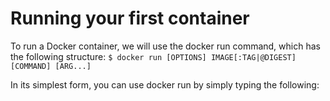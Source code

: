 # Running your first container
To run a Docker container, we will use the docker run command, which has the
following structure:
`$ docker run [OPTIONS] IMAGE[:TAG|@DIGEST] [COMMAND] [ARG...]`

In its simplest form, you can use docker run by simply typing the following:

